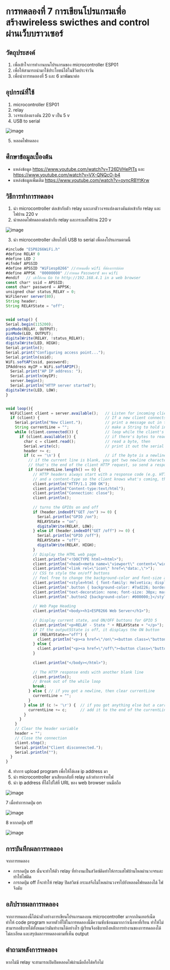 # การทดลองที่ 7 การเขียนโปรแกรมเพื่อสร้างwireless swicthes and control ผ่านเว็บบราวเซอร์
## วัตถุประสงค์
1. เพื่อเข้าใจการทำงานบนโปรแกรมของ microcontroller ESP01
2. เพื่อให้สามารถนำมาใช้ประโยชน์ได้ในชีวิตประจำวัน
3. เพื่อนำการทดลองที่ 5 และ 6 มาพัฒนาต่อ

## อุปกรณ์ที่ใช้
1. microcontroller ESP01
2. relay
3. วงจรแปลงแรงดัน 220 v เป็น 5 v 
4. USB to serial

![image](https://user-images.githubusercontent.com/80879942/112823930-183b8900-90b4-11eb-9452-42dda0b5de24.jpg)

5. หลอดไฟทดลอง

## ศึกษาข้อมูลเบื้องต้น
-  แหล่งข้อมูล https://www.youtube.com/watch?v=T26DVHePlTs
         และ   https://www.youtube.com/watch?v=VX-QNQcO-b4
-  แหล่งข้อมูลเพิ่มเติม https://www.youtube.com/watch?v=oyncRBYtKrw

## วิธีการทำการทดลอง
1. นำ microcontroller ต่อเข้ากับตัว relay และเอาตัววงจรแปลงแรงดันต่อเข้ากับ relay และ ไฟบ้าน 220 v
2. นำหลอดไฟทดลองต่อเข้ากับ relay และกระแสไฟบ้าน 220 v 

![image](https://user-images.githubusercontent.com/80879942/112825745-56d24300-90b6-11eb-9176-d2cc31933d49.jpg)

3. นำ microcontroller เสียบไปที่ USB to serial เพื่อลงโปรแกรมตามนี้

```javascript
#include "ESP8266WiFi.h"
#define RELAY 0
#define LED 2
#ifndef APSSID
#define APSSID "WiFiesp8266" //กำหนดชื่อ wifi ที่ต้องการปล่อย
#define APPSK  "00000000" //กำหนด Password ของ wifi 
#endif   // เข้าใช้งาน Go to http://192.168.4.1 in a web browser
const char* ssid = APSSID; 
const char* password = APPSK;
unsigned char status_RELAY = 0;
WiFiServer server(80);
String header;
String RELAYState = "off";


void setup() {
Serial.begin(115200);
pinMode(RELAY, OUTPUT);
pinMode(LED, OUTPUT);
digitalWrite(RELAY, !status_RELAY);
digitalWrite(LED, HIGH);
Serial.println();
Serial.print("Configuring access point...");
Serial.println(ssid);
WiFi.softAP(ssid, password);
IPAddress myIP = WiFi.softAPIP();
  Serial.print("AP IP address: ");
  Serial.println(myIP);
  server.begin();
  Serial.println("HTTP server started");
digitalWrite(LED, LOW);
}


void loop(){
  WiFiClient client = server.available();   // Listen for incoming clients
  if (client) {                             // If a new client connects,
    Serial.println("New Client.");          // print a message out in the serial port
    String currentLine = "";                // make a String to hold incoming data from the client
    while (client.connected()) {            // loop while the client's connected
      if (client.available()) {             // if there's bytes to read from the client,
        char c = client.read();             // read a byte, then
        Serial.write(c);                    // print it out the serial monitor
        header += c;
        if (c == '\n') {                    // if the byte is a newline character
          // if the current line is blank, you got two newline characters in a row.
          // that's the end of the client HTTP request, so send a response:
          if (currentLine.length() == 0) {
            // HTTP headers always start with a response code (e.g. HTTP/1.1 200 OK)
            // and a content-type so the client knows what's coming, then a blank line:
            client.println("HTTP/1.1 200 OK");
            client.println("Content-type:text/html");
            client.println("Connection: close");
            client.println();
            
            // turns the GPIOs on and off
            if (header.indexOf("GET /on") >= 0) {
              Serial.println("GPIO /on");
              RELAYState = "on";
              digitalWrite(RELAY, LOW);
            } else if (header.indexOf("GET /off") >= 0) {
              Serial.println("GPIO /off");
              RELAYState = "off";
              digitalWrite(RELAY, HIGH);
            }            
            // Display the HTML web page
            client.println("<!DOCTYPE html><html>");
            client.println("<head><meta name=\"viewport\" content=\"width=device-width, initial-scale=1\">");
            client.println("<link rel=\"icon\" href=\"data:,\">");
            // CSS to style the on/off buttons 
            // Feel free to change the background-color and font-size attributes to fit your preferences
            client.println("<style>html { font-family: Helvetica; display: inline-block; margin: 0px auto; text-align: center;}");
            client.println(".button { background-color: #7ad226; border: none; color: white; padding: 16px 40px; border-radius: 31px;");
            client.println("text-decoration: none; font-size: 30px; margin: 2px; cursor: pointer;}");
            client.println(".button2 {background-color: #000000;}</style></head>");
            
            // Web Page Heading
            client.println("<body><h1>ESP8266 Web Server</h1>");
            
            // Display current state, and ON/OFF buttons for GPIO 5  
            client.println("<p>RELAY - State " + RELAYState + "</p>");
            // If the output5State is off, it displays the ON button       
            if (RELAYState=="off") {
              client.println("<p><a href=\"/on\"><button class=\"button\">ON</button></a></p>");
            } else {
              client.println("<p><a href=\"/off\"><button class=\"button button2\">OFF</button></a></p>");
            } 
               
            client.println("</body></html>");
            
            // The HTTP response ends with another blank line
            client.println();
            // Break out of the while loop
            break;
          } else { // if you got a newline, then clear currentLine
            currentLine = "";
          }
        } else if (c != '\r') {  // if you got anything else but a carriage return character,
          currentLine += c;      // add it to the end of the currentLine
        }
      }
    }
    // Clear the header variable
    header = "";
    // Close the connection
    client.stop();
    Serial.println("Client disconnected.");
    Serial.println("");
  }
}
```
4. ทำการ upload program เพื่อให้ได้เลข ip address มา
5. นำ microcontroller มาเสียบกลับที่ relay แล้วทำการจ่ายไฟ
6. นำ ip address ที่ได้ไปใส่ที่ URL ของ web browser บนมือถือ

![image](https://user-images.githubusercontent.com/80879942/112827830-132d0880-90b9-11eb-811d-4fd36f628cb9.jpg)

7 เมื่อทำการกดปุ่ม on 

![image](https://user-images.githubusercontent.com/80879942/112828030-5e471b80-90b9-11eb-9a11-563e7604754f.jpg)

8 หากกดปุ่ม off

![image](https://user-images.githubusercontent.com/80879942/112827830-132d0880-90b9-11eb-811d-4fd36f628cb9.jpg)

## การบันทึกผลการทดลอง

จากการทดลอง
-  การกดปุ่ม on นั้นจะทำให้ตัว relay ที่ทำงานเป็นสวิตซ์ติดทำให้กระแสไฟบ้านไหลผ่านวงจรและทำให้ไฟติด
-  การกดปุ่ม off ก็จะทำให้ relay ปิดสวิตซ์ กระแสจึงไม่ไหลผ่านวงจรไปยังหลอดไฟทดลองได้ ไฟจึงดับ

## อภิปรายผลการทดลอง

  จากการทดลองนี้ได้นำตัวอย่างการเขียนโปรแกรมลงบน microcontroller มาจากอินเทอร์เน็ต ทำให้ code program หลายตัวที่ใช้ในการทดลองนี้มีความซับซ้อนมมากกว่าเนื้อหาที่เรียน ทำให้ไม่สามารถอธิบายได้ทั้งหมดว่ามันทำงานได้อย่างไร ผู้เรียนจึงอธิบายถึงหลักการทำงานของการทดลองได้ไม่ละเอียด และสรุปผลการทดลองตามที่เห็น output 
  
## คำถามหลังการทดลอง

  หากไม่มี relay จะสามารถเปิดปิดหลอดไฟผ่านมือถือได้หรือไม่
